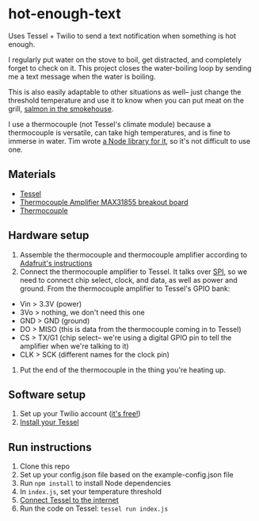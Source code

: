 hot-enough-text
===============

Uses Tessel + Twilio to send a text notification when something is hot enough.

I regularly put water on the stove to boil, get distracted, and completely forget to check on it. This project closes the water-boiling loop by sending me a text message when the water is boiling.

This is also easily adaptable to other situations as well– just change the threshold temperature and use it to know when you can put meat on the grill, [salmon in the smokehouse](http://www.instructables.com/id/How-to-Smoke-Salmon/).

I use a thermocouple (not Tessel's climate module) because a thermocouple is versatile, can take high temperatures, and is fine to immerse in water. Tim wrote [a Node library for it](https://www.npmjs.com/package/thermocouple-max31855), so it's not difficult to use one.

## Materials

* [Tessel](//tessel.io)
* [Thermocouple Amplifier MAX31855 breakout board](http://www.adafruit.com/product/269)
* [Thermocouple](http://www.adafruit.com/products/270)

## Hardware setup

1. Assemble the thermocouple and thermocouple amplifier according to [Adafruit's instructions](https://learn.adafruit.com/thermocouple/wiring-the-thermocouple)
1. Connect the thermocouple amplifier to Tessel. It talks over [SPI](https://github.com/tessel/docs/blob/master/tutorials/communication-protocols.md#spi), so we need to connect chip select, clock, and data, as well as power and ground. From the thermocouple amplifier to Tessel's GPIO bank:
  * Vin > 3.3V (power)
  * 3Vo > nothing, we don't need this one
  * GND > GND (ground)
  * DO > MISO (this is data from the thermocouple coming in to Tessel)
  * CS > TX/G1 (chip select– we're using a digital GPIO pin to tell the amplifier when we're talking to it)
  * CLK > SCK (different names for the clock pin)
1. Put the end of the thermocouple in the thing you're heating up.

## Software setup

1. Set up your Twilio account ([it's free!](https://www.twilio.com/try-twilio))
1. [Install your Tessel](start.tessel.io)

## Run instructions

1. Clone this repo
1. Set up your config.json file based on the example-config.json file
1. Run `npm install` to install Node dependencies
1. In `index.js`, set your temperature threshold
1. [Connect Tessel to the internet](http://start.tessel.io/wifi)
1. Run the code on Tessel: `tessel run index.js`
